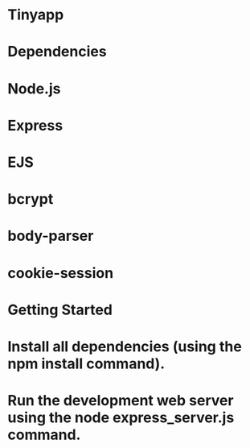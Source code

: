 # Tinyapp




# Dependencies
# Node.js
# Express
# EJS
# bcrypt
# body-parser
# cookie-session




# Getting Started
# Install all dependencies (using the npm install command).
# Run the development web server using the node express_server.js command.